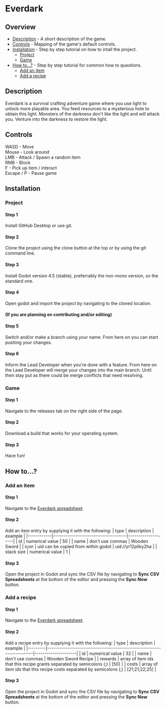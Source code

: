 # Everdark
## Overview
- [Description](#description) - A short description of the game.
- [Controls](#controls) - Mapping of the game's default controls.
- [Installation](#installation) - Step by step tutorial on how to intall the project.
    - [Project](#project)
    - [Game](#game)
- [How to...?](#how-to) - Step by step tutorial for common how to questions.
    - [Add an item](#add-an-item)
    - [Add a recipe](#add-a-recipe)
## Description
Everdark is a survival crafting adventure game where you use light to unlock more playable area. You feed resources to a mysterious hole to obtain this light. Monsters of the darkness don't like the light and will attack you. Venture into the darkness to restore the light.
## Controls
WASD - Move\
Mouse - Look around\
LMB - Attack / Spawn a random item\
RMB - Block\
F - Pick up item / interact\
Escape / P - Pause game
## Installation
### Project
#### Step 1
Install GitHub Desktop or use git.
#### Step 2
Clone the project using the clone button at the top or by using the git command line.
#### Step 3
Install Godot version 4.5 (stable), preferrably the non-mono version, so the standard one.
#### Step 4
Open godot and import the project by navigating to the cloned location.
#### (If you are planning on contributing and/or editing)
#### Step 5
Switch and/or make a branch using your name. From here on you can start pushing your changes.
#### Step 6
Inform the Lead Developer when you're done with a feature. From here on the Lead Developer will merge your changes into the main branch. Until then stay put as there could be merge conflicts that need resolving.
### Game
#### Step 1
Navigate to the releases tab on the right side of the page.
#### Step 2
Download a build that works for your operating system.
#### Step 3
Have fun!
## How to...?
### Add an item
#### Step 1
Navigate to the [Everdark spreadsheet](https://docs.google.com/spreadsheets/d/1625O4iMQZqi9_kXD7bO6tz-KfY_-GNBzAe-nHMraaSU/edit?gid=0).
#### Step 2
Add an item entry by supplying it with the following:
| type       | description                         | example            |
|------------|-------------------------------------|--------------------|
| id         | numerical value                     | 50                 |
| name       | don't use commas                    | Wooden Sword       |
| icon       | uid can be copied from within godot | uid://yr12pliky2ha |
| stack size | numerical value                     | 1                  |
#### Step 3
Open the project in Godot and sync the CSV file by navigating to **Sync CSV Spreadsheets** at the bottom of the editor and pressing the **Sync Now** button.
### Add a recipe
#### Step 1
Navigate to the [Everdark spreadsheet](https://docs.google.com/spreadsheets/d/1625O4iMQZqi9_kXD7bO6tz-KfY_-GNBzAe-nHMraaSU/edit?gid=2082329103).
#### Step 2
Add a recipe entry by supplying it with the following:
| type    | description                                                           | example             |
|---------|-----------------------------------------------------------------------|---------------------|
| id      | numerical value                                                       | 32                  |
| name    | don't use commas                                                      | Wooden Sword Recipe |
| rewards | array of item ids that this recipe grants separated by semicolons (;) | [50]                |
| costs   | array of item ids that this recipe costs separated by semicolons (;)  | [21;21;22;25]       |
#### Step 3
Open the project in Godot and sync the CSV file by navigating to **Sync CSV Spreadsheets** at the bottom of the editor and pressing the **Sync Now** button.
